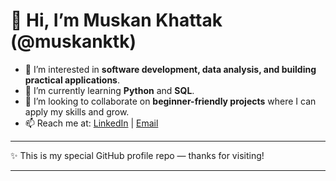 # 👋 Hi, I’m Muskan Khattak (@muskanktk)

* 👀 I’m interested in **software development, data analysis, and building practical applications**.
* 🌱 I’m currently learning **Python** and **SQL**.
* 💞️ I’m looking to collaborate on **beginner-friendly projects** where I can apply my skills and grow.
* 📫 Reach me at: [LinkedIn](https://www.linkedin.com/in/muskanktk) | [Email](mailto:your.email@example.com)

---

✨ This is my special GitHub profile repo — thanks for visiting!

---
